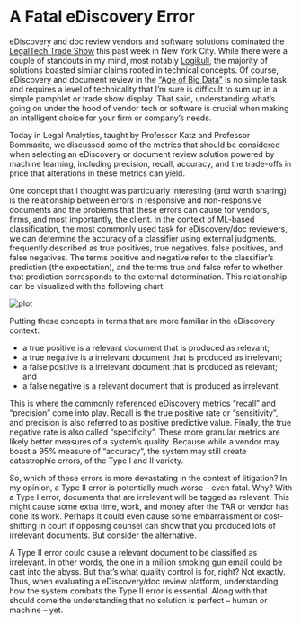 A Fatal eDiscovery Error
=========================

eDiscovery and doc review vendors and software solutions dominated the [LegalTech Trade Show](http://www.legaltechshow.com/r5/cob_page.asp?category_code=ltech) this past week in New York City. While there were a couple of standouts in my mind, most notably [Logikull](http://logikcull.com/), the majority of solutions boasted similar claims rooted in technical concepts. Of course, eDiscovery and document review in the [“Age of Big Data”](http://www.catalystsecure.com/pdfs/Catalyst_Article_IG_and_eDiscovery_in_the_Age_of_Big_Data.pdf) is no simple task and requires a level of technicality that I’m sure is difficult to sum up in a simple pamphlet or trade show display. That said, understanding what’s going on under the hood of vendor tech or software is crucial when making an intelligent choice for your firm or company’s needs.

Today in Legal Analytics, taught by Professor Katz and Professor Bommarito, we discussed some of the metrics that should be considered when selecting an eDiscovery or document review solution powered by machine learning, including precision, recall, accuracy, and the trade-offs in price that alterations in these metrics can yield.

One concept that I thought was particularly interesting (and worth sharing) is the relationship between errors in responsive and non-responsive documents and the problems that these errors can cause for vendors, firms, and most importantly, the client. In the context of ML-based classification, the most commonly used task for eDiscovery/doc reviewers, we can determine the accuracy of a classifier using external judgments, frequently described as true positives, true negatives, false positives, and false negatives.  The terms positive and negative refer to the classifier’s prediction (the expectation), and the terms true and false refer to whether that prediction corresponds to the external determination. This relationship can be visualized with the following chart:

![plot](http://patellis.files.wordpress.com/2014/02/3eglc.png?w=563&h=257)

Putting these concepts in terms that are more familiar in the eDiscovery context:

- a true positive is a relevant document that is produced as relevant;
- a true negative is a irrelevant document that is produced as irrelevant;
- a false positive is a irrelevant document that is produced as relevant; and
- a false negative is a relevant document that is produced as irrelevant.

This is where the commonly referenced eDiscovery metrics “recall” and “precision” come into play. Recall is the true positive rate or “sensitivity”, and precision is also referred to as positive predictive value. Finally, the true negative rate is also called “specificity”. These more granular metrics are likely better measures of a system’s quality. Because while a vendor may boast a 95% measure of “accuracy“, the system may still create catastrophic errors, of the Type I and II variety.

So, which of these errors is more devastating in the context of litigation? In my opinion, a Type II error is potentially much worse – even fatal. Why? With a Type I error, documents that are irrelevant will be tagged as relevant. This might cause some extra time, work, and money after the TAR or vendor has done its work. Perhaps it could even cause some embarrassment or cost-shifting in court if opposing counsel can show that you produced lots of irrelevant documents. But consider the alternative.

A Type II error could cause a relevant document to be classified as irrelevant. In other words, the one in a million smoking gun email could be cast into the abyss. But that’s what quality control is for, right? Not exactly. Thus, when evaluating a eDiscovery/doc review platform, understanding how the system combats the Type II error is essential. Along with that should come the understanding that no solution is perfect – human or machine – yet.

